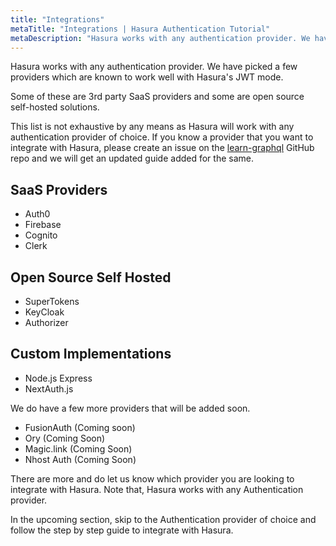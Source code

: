 ```yaml
---
title: "Integrations"
metaTitle: "Integrations | Hasura Authentication Tutorial"
metaDescription: "Hasura works with any authentication provider. We have picked a few providers which are known to work well with Hasura"
---
```


Hasura works with any authentication provider. We have picked a few providers which are known to work well with Hasura's JWT mode.

Some of these are 3rd party SaaS providers and some are open source self-hosted solutions.

This list is not exhaustive by any means as Hasura will work with any authentication provider of choice. If you know a provider that you want to integrate with Hasura, please create an issue on the [learn-graphql](https://github.com/hasura/learn-graphql) GitHub repo and we will get an updated guide added for the same.

## SaaS Providers

- Auth0
- Firebase
- Cognito
- Clerk

## Open Source Self Hosted

- SuperTokens
- KeyCloak
- Authorizer

## Custom Implementations

- Node.js Express
- NextAuth.js

We do have a few more providers that will be added soon.

- FusionAuth (Coming soon)
- Ory (Coming Soon)
- Magic.link (Coming Soon)
- Nhost Auth (Coming Soon)

There are more and do let us know which provider you are looking to integrate with Hasura. Note that, Hasura works with any Authentication provider.

In the upcoming section, skip to the Authentication provider of choice and follow the step by step guide to integrate with Hasura.
